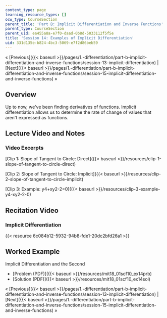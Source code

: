 ```yaml
---
content_type: page
learning_resource_types: []
ocw_type: CourseSection
parent_title: 'Part B: Implicit Differentiation and Inverse Functions'
parent_type: CourseSection
parent_uid: ea455a8a-e7f0-daad-0b8d-5033112f5f5e
title: 'Session 14: Examples of Implicit Differentiation'
uid: 331d135e-b824-4bc3-5069-e7f2d86beb59
---
```


« [Previous]({{< baseurl >}}/pages/1.-differentiation/part-b-implicit-differentiation-and-inverse-functions/session-13-implicit-differentiation) | [Next]({{< baseurl >}}/pages/1.-differentiation/part-b-implicit-differentiation-and-inverse-functions/session-15-implicit-differentiation-and-inverse-functions) »

Overview
--------

Up to now, we've been finding derivatives of functions. Implicit differentiation allows us to determine the rate of change of values that aren't expressed as functions.

Lecture Video and Notes
-----------------------

### Video Excerpts

[Clip 1: Slope of Tangent to Circle: Direct]({{< baseurl >}}/resources/clip-1-slope-of-tangent-to-circle-direct)

[Clip 2: Slope of Tangent to Circle: Implicit]({{< baseurl >}}/resources/clip-2-slope-of-tangent-to-circle-implicit)

[Clip 3: Example: y4+xy2-2=0]({{< baseurl >}}/resources/clip-3-example-y4-xy2-2-0)

Recitation Video
----------------

### Implicit Differentiation

{{< resource 6c084b12-5932-94b8-fde1-20dc2bfd26a1 >}}

Worked Example
--------------

Implicit Differentiation and the Second

*   [Problem (PDF)]({{< baseurl >}}/resources/mit18_01scf10_ex14prb)
*   [Solution (PDF)]({{< baseurl >}}/resources/mit18_01scf10_ex14sol)

« [Previous]({{< baseurl >}}/pages/1.-differentiation/part-b-implicit-differentiation-and-inverse-functions/session-13-implicit-differentiation) | [Next]({{< baseurl >}}/pages/1.-differentiation/part-b-implicit-differentiation-and-inverse-functions/session-15-implicit-differentiation-and-inverse-functions) »